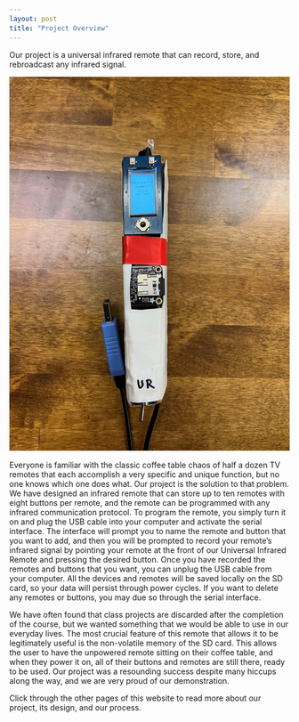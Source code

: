 ```yaml
---
layout: post
title: "Project Overview"
---
```


Our project is a universal infrared remote that can record, store, and rebroadcast any infrared signal.

<p align="center">
<img src="/uir_top.jpg" alt="block diagram" width="600"/>
</p>

Everyone is familiar with the classic coffee table chaos of half a dozen TV remotes that each accomplish a very specific and unique function, but no one knows which one does what. Our project is the solution to that problem. We have designed an infrared remote that can store up to ten remotes with eight buttons per remote, and the remote can be programmed with any infrared communication protocol. To program the remote, you simply turn it on and plug the USB cable into your computer and activate the serial interface. The interface will prompt you to name the remote and button that you want to add, and then you will be prompted to record your remote’s infrared signal by pointing your remote at the front of our Universal Infrared Remote and pressing the desired button. Once you have recorded the remotes and buttons that you want, you can unplug the USB cable from your computer. All the devices and remotes will be saved locally on the SD card, so your data will persist through power cycles. If you want to delete any remotes or buttons, you may due so through the serial interface.

We have often found that class projects are discarded after the completion of the course, but we wanted something that we would be able to use in our everyday lives. The most crucial feature of this remote that allows it to be legitimately useful is the non-volatile memory of the SD card. This allows the user to have the unpowered remote sitting on their coffee table, and when they power it on, all of their buttons and remotes are still there, ready to be used. Our project was a resounding success despite many hiccups along the way, and we are very proud of our demonstration.

Click through the other pages of this website to read more about our project, its design, and our process.
